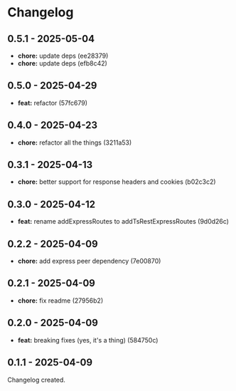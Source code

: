 # Changelog

## 0.5.1 - 2025-05-04

- __chore:__ update deps (ee28379)
- __chore:__ update deps (efb8c42)

## 0.5.0 - 2025-04-29

- __feat:__ refactor (57fc679)

## 0.4.0 - 2025-04-23

- __chore:__ refactor all the things (3211a53)

## 0.3.1 - 2025-04-13

- __chore:__ better support for response headers and cookies (b02c3c2)

## 0.3.0 - 2025-04-12

- __feat:__ rename addExpressRoutes to addTsRestExpressRoutes (9d0d26c)

## 0.2.2 - 2025-04-09

- __chore:__ add express peer dependency (7e00870)

## 0.2.1 - 2025-04-09

- __chore:__ fix readme (27956b2)

## 0.2.0 - 2025-04-09

- __feat:__ breaking fixes (yes, it's a thing) (584750c)

## 0.1.1 - 2025-04-09

Changelog created.
